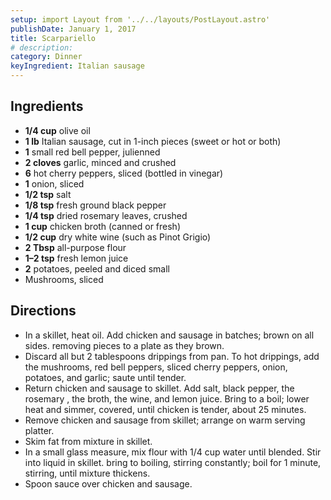```yaml
---
setup: import Layout from '../../layouts/PostLayout.astro'
publishDate: January 1, 2017
title: Scarpariello
# description:
category: Dinner
keyIngredient: Italian sausage
---
```


## Ingredients
- **1/4 cup** olive oil
- **1 lb** Italian sausage, cut in 1-inch pieces (sweet or hot or both)
- **1** small red bell pepper, julienned
- **2 cloves** garlic, minced and crushed
- **6** hot cherry peppers, sliced (bottled in vinegar)
- **1** onion, sliced
- **1/2 tsp** salt
- **1/8 tsp** fresh ground black pepper
- **1/4 tsp** dried rosemary leaves, crushed
- **1 cup** chicken broth (canned or fresh)
- **1/2 cup** dry white wine (such as Pinot Grigio)
- **2 Tbsp** all-purpose flour
- **1–2 tsp** fresh lemon juice
- **2** potatoes, peeled and diced small
- Mushrooms, sliced

## Directions
- In a skillet, heat oil. Add chicken and sausage in batches; brown on all sides. removing pieces to a plate as they brown.
- Discard all but 2 tablespoons drippings from pan. To hot drippings, add the mushrooms, red bell peppers, sliced cherry peppers, onion, potatoes, and garlic; saute until tender.
- Return chicken and sausage to skillet. Add salt, black pepper, the rosemary , the broth, the wine, and lemon juice. Bring to a boil; lower heat and simmer, covered, until chicken is tender, about 25 minutes.
- Remove chicken and sausage from skillet; arrange on warm serving platter.
- Skim fat from mixture in skillet.
- In a small glass measure, mix flour with 1/4 cup water until blended. Stir into liquid in skillet. bring to boiling, stirring constantly; boil for 1 minute, stirring, until mixture thickens.
- Spoon sauce over chicken and sausage.
